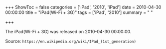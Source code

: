 +++
ShowToc = false
categories = ['iPad', '2010', 'iPad']
date = 2010-04-30 00:00:00
title = "iPad(Wi-Fi + 3G)"
tags = ['iPad', '2010']
summary = " "

+++

The iPad(Wi-Fi + 3G) was released on 2010-04-30 00:00:00.

Source: `https://en.wikipedia.org/wiki/IPad_(1st_generation)`


